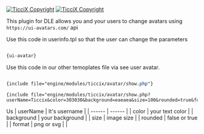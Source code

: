 [![TicciX Copyright](https://i.imgur.com/mzb8YWb.png)](https://github.com/Ticcix/) [![TicciX Copyright](https://camo.githubusercontent.com/4e46825f5519748c0efc0f74e7227de0579ce4c6/68747470733a2f2f692e696d6775722e636f6d2f4f77594b6f56622e706e67)](https://ticcix.github.io/download_page/)

This plugin for  DLE allows you and your users to change avatars using ``` https://ui-avatars.com/ ``` api 

Use this code in userinfo.tpl so that the user can change the parameters


```css 

{ui-avatar}

```

Use this code in our other temoplates file via see user avatar.
```css 

{include file="engine/modules/ticcix/avatar/show.php"}

```

``` 
{include file="engine/modules/ticcix/avatar/show.php?userName=Ticcix&color=303030&background=eaeaea&size=100&rounded=true&format=svg"}
```

Us
| userName | It's username |
| ------ | ------ |
| color | your text color  |
| background | your background |
| size | image size |
| rounded | false or true |
| format | png or svg | |
